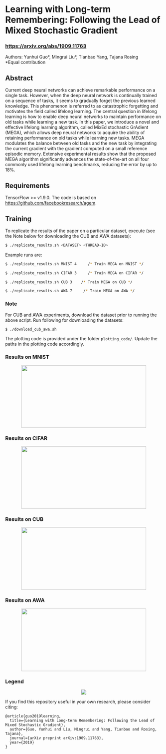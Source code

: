 # Learning with Long-term Remembering: Following the Lead of Mixed Stochastic Gradient 
### https://arxiv.org/abs/1909.11763
Authors: Yunhui Guo*, Mingrui Liu*, Tianbao Yang, Tajana Rosing      
*Equal contribution

## Abstract
Current deep neural networks  can achieve remarkable performance on a single task. However, when the deep neural network is continually trained on a sequence of tasks, it seems to gradually forget the previous learned knowledge. This phenomenon is referred to as catastrophic forgetting and motivates the field called lifelong learning. The central question in lifelong learning is how to enable deep neural networks to maintain performance on old tasks while learning a new task. In this paper, we introduce a novel and effective lifelong learning algorithm, called MixEd stochastic GrAdient (MEGA), which allows deep neural networks to acquire the ability of retaining performance on old tasks while learning new tasks. MEGA modulates the balance between old tasks and the new task by integrating the current gradient with the gradient computed on a small reference episodic memory. Extensive experimental results show that the proposed MEGA algorithm significantly advances the state-of-the-art on all four commonly used lifelong learning benchmarks, reducing the error by up to 18%. 

## Requirements

TensorFlow >= v1.9.0.
The code is based on https://github.com/facebookresearch/agem.

## Training

To replicate the results of the paper on a particular dataset, execute (see the Note below for downloading the CUB and AWA datasets):
```bash
$ ./replicate_results.sh <DATASET> <THREAD-ID> 
```

Example runs are:
```bash
$ ./replicate_results.sh MNIST 4     /* Train MEGA on MNIST */

$ ./replicate_results.sh CIFAR 3     /* Train MEGA on CIFAR */

$ ./replicate_results.sh CUB 3    /* Train MEGA on CUB */

$ ./replicate_results.sh AWA 7     /* Train MEGA on AWA */
```

### Note
For CUB and AWA experiments, download the dataset prior to running the above script. Run following for downloading the datasets:

```bash
$ ./download_cub_awa.sh
```
The plotting code is provided under the folder `plotting_code/`. Update the paths in the plotting code accordingly.

### Results on MNIST
<p align="center">
<img src="https://github.com/yunhuiguo/MEGA/blob/master/figs/mnist_average_accuracy.png"  width="400" height="200">
  
### Results on CIFAR
<p align="center">
<img  src="https://github.com/yunhuiguo/MEGA/blob/master/figs/cifar_average_accuracy.png"  width="400" height="200">
  
### Results on CUB
<p align="center">
<img src="https://github.com/yunhuiguo/MEGA/blob/master/figs/cub_average_accuracy.png"  width="400" height="200">

  
### Results on AWA
<p align="center">
<img src="https://github.com/yunhuiguo/MEGA/blob/master/figs/awa_average_accuracy.png"  width="400" height="200">

### Legend
<p align="center">
<img src="https://github.com/yunhuiguo/MEGA/blob/master/figs/aa_legend.png">



If you find this repository useful in your own research, please consider citing:
```
@article{guo2019learning,
  title={Learning with Long-term Remembering: Following the Lead of Mixed Stochastic Gradient},  
  author={Guo, Yunhui and Liu, Mingrui and Yang, Tianbao and Rosing, Tajana},
  journal={arXiv preprint arXiv:1909.11763},
  year={2019}
}
```
